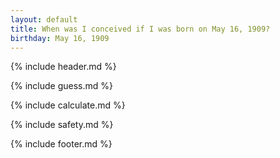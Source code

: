```yaml
---
layout: default
title: When was I conceived if I was born on May 16, 1909?
birthday: May 16, 1909
---
```


{% include header.md %}

{% include guess.md %}

{% include calculate.md %}

{% include safety.md %}

{% include footer.md %}



